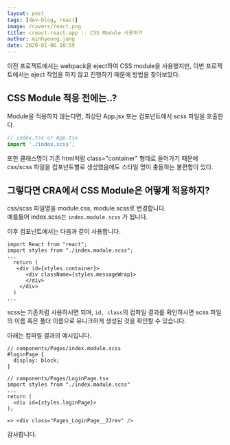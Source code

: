 ```yaml
---
layout: post
tags: [dev-blog, react]
image: /covers/react.png
title: creact-react-app :: CSS Module 사용하기
author: minhyeong.jang
date: 2020-01-06 10:59
---
```


이전 프로젝트에서는 webpack을 eject하여 CSS module을 사용했지만, 이번 프로젝트에서는 eject 작업을 하지 않고 진행하기 때문에 방법을 찾아보았다.

## CSS Module 적응 전에는..?

Module을 적용하지 않는다면, 최상단 App.jsx 또는 컴포넌트에서 scss 파일을 호출한다.

```jsx
// index.tsx or App.tsx
import './index.scss';
```

또한 클래스명이 기존 html처럼 class="container" 형태로 들어가기 때문에 css/scss 파일을 컴포넌트별로 생성했음에도 스타일 명이 충돌하는 불편함이 있다.

## 그렇다면 CRA에서 CSS Module은 어떻게 적용하지?

css/scss 파일명을 module.css, module.scss로 변경합니다.  
예를들어 index.scss는 `index.module.scss` 가 됩니다.

이후 컴포넌트에서는 다음과 같이 사용합니다.

```tsx
import React from "react";
import styles from "./index.module.scss";
...
  return (
   <div id={styles.container}>
      <div className={styles.messageWrap}>
      </div>
    </div>
  )
...
```

scss는 기존처럼 사용하시면 되며, `id, class`의 컴파일 결과를 확인하시면 scss 파일의 이름 혹은 폴더 이름으로 유니크하게 생성된 것을 확인할 수 있습니다.

아래는 컴파일 결과의 예시입니다.

```tsx
// components/Pages/index.module.scss 
#loginPage {
  display: block;
}

// components/Pages/LoginPage.tsx
import styles from "./index.module.scss"
...
return (
  <div id={styles.loginPage}>
);

=> <div class="Pages_LoginPage__2Jrev" />
```

감사합니다.
